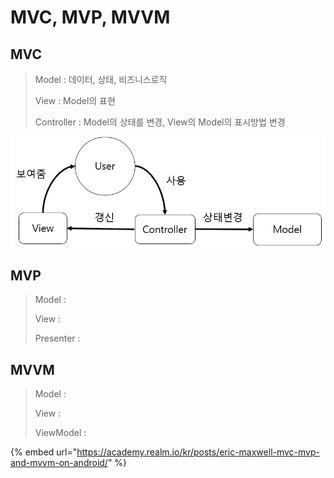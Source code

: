 # MVC, MVP, MVVM

## MVC

> Model :  데이터, 상태, 비즈니스로직 
>
> View : Model의 표현
>
> Controller :  Model의 상태를 변경, View의 Model의 표시방법 변경

![](../.gitbook/assets/image.png)

## MVP

> Model : 
>
> View :
>
> Presenter :

## MVVM

> Model : 
>
> View : 
>
> ViewModel :

{% embed url="https://academy.realm.io/kr/posts/eric-maxwell-mvc-mvp-and-mvvm-on-android/" %}



